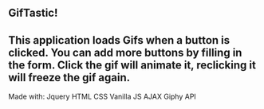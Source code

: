 GifTastic!
-----------------------------
This application loads Gifs when a button is clicked. You can add more buttons by filling in the form. 
Click the gif will animate it, reclicking it will freeze the gif again.
-----------------------------
Made with:
Jquery
HTML
CSS
Vanilla JS
AJAX
Giphy API
